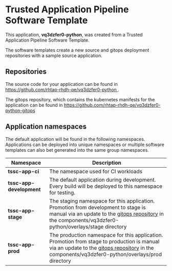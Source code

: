 # Trusted Application Pipeline Software Template

This application, **vq3dzfer0-python**, was created from a Trusted Application Pipeline Software Template.

The software templates create a new source and gitops deployment repositories with a sample source application. 

## Repositories

The source code for your application can be found in [https://github.com/rhtap-rhdh-qe/vq3dzfer0-python ](https://github.com/rhtap-rhdh-qe/vq3dzfer0-python ).
 
The gitops repository, which contains the kubernetes manifests for the application can be found in 
[https://github.com/rhtap-rhdh-qe/vq3dzfer0-python-gitops ](https://github.com/rhtap-rhdh-qe/vq3dzfer0-python-gitops ) 

## Application namespaces 

The default application will be found in the following namespaces. Applications can be deployed into unique namespaces or multiple software templates can also bet generated into the same group namespaces.  

|  Namespace   |  Description   |  
| -------- | -------- |
| **tssc-app-ci** | The namespace used for CI workloads |
| **tssc-app-development** | The default application during development. Every build will be deployed to this namespace for testing. |
| **tssc-app-stage** | The staging namespace for this application. Promotion from development to stage is manual via an update to the [gitops repository](https://github.com/rhtap-rhdh-qe/vq3dzfer0-python-gitops ) in the components/vq3dzfer0-python/overlays/stage directory |
| **tssc-app-prod** | The production namespace for this application. Promotion from stage to production is manual via an update to the [gitops repository](https://github.com/rhtap-rhdh-qe/vq3dzfer0-python-gitops ) in the components/vq3dzfer0-python/overlays/prod directory |